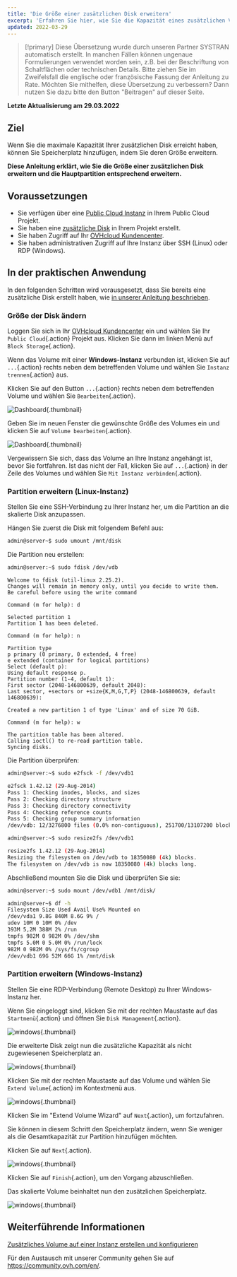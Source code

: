 ```yaml
---
title: 'Die Größe einer zusätzlichen Disk erweitern'
excerpt: 'Erfahren Sie hier, wie Sie die Kapazität eines zusätzlichen Volumes vergrößern und die Hauptpartition anpassen'
updated: 2022-03-29
---
```


> [!primary]
> Diese Übersetzung wurde durch unseren Partner SYSTRAN automatisch erstellt. In manchen Fällen können ungenaue Formulierungen verwendet worden sein, z.B. bei der Beschriftung von Schaltflächen oder technischen Details. Bitte ziehen Sie im Zweifelsfall die englische oder französische Fassung der Anleitung zu Rate. Möchten Sie mithelfen, diese Übersetzung zu verbessern? Dann nutzen Sie dazu bitte den Button "Beitragen" auf dieser Seite.
>

**Letzte Aktualisierung am 29.03.2022**

## Ziel

Wenn Sie die maximale Kapazität Ihrer zusätzlichen Disk erreicht haben, können Sie Speicherplatz hinzufügen, indem Sie deren Größe erweitern. 

**Diese Anleitung erklärt, wie Sie die Größe einer zusätzlichen Disk erweitern und die Hauptpartition entsprechend erweitern.**

## Voraussetzungen

- Sie verfügen über eine [Public Cloud Instanz](https://www.ovhcloud.com/de/public-cloud) in Ihrem Public Cloud Projekt.
- Sie haben eine [zusätzliche Disk](/pages/platform/public-cloud/create_and_configure_an_additional_disk_on_an_instance) in Ihrem Projekt erstellt.
- Sie haben Zugriff auf Ihr [OVHcloud Kundencenter](https://www.ovh.com/auth/?action=gotomanager&from=https://www.ovh.de/&ovhSubsidiary=de).
- Sie haben administrativen Zugriff auf Ihre Instanz über SSH (Linux) oder RDP (Windows).

## In der praktischen Anwendung

In den folgenden Schritten wird vorausgesetzt, dass Sie bereits eine zusätzliche Disk erstellt haben, wie [in unserer Anleitung beschrieben](/pages/platform/public-cloud/create_and_configure_an_additional_disk_on_an_instance).

### Größe der Disk ändern

Loggen Sie sich in Ihr [OVHcloud Kundencenter](https://www.ovh.com/auth/?action=gotomanager&from=https://www.ovh.de/&ovhSubsidiary=de) ein und wählen Sie Ihr `Public Cloud`{.action} Projekt aus. Klicken Sie dann im linken Menü auf `Block Storage`{.action}.

Wenn das Volume mit einer **Windows-Instanz** verbunden ist, klicken Sie auf `...`{.action} rechts neben dem betreffenden Volume und wählen Sie `Instanz trennen`{.action} aus.

Klicken Sie auf den Button `...`{.action} rechts neben dem betreffenden Volume und wählen Sie `Bearbeiten`{.action}.

![Dashboard](images/increase-disk-02.png){.thumbnail}

Geben Sie im neuen Fenster die gewünschte Größe des Volumes ein und klicken Sie auf `Volume bearbeiten`{.action}.

![Dashboard](images/increase-disk-03.png){.thumbnail}

Vergewissern Sie sich, dass das Volume an Ihre Instanz angehängt ist, bevor Sie fortfahren. Ist das nicht der Fall, klicken Sie auf `...`{.action} in der Zeile des Volumes und wählen Sie `Mit Instanz verbinden`{.action}.

### Partition erweitern (Linux-Instanz)

Stellen Sie eine SSH-Verbindung zu Ihrer Instanz her, um die Partition an die skalierte Disk anzupassen.

Hängen Sie zuerst die Disk mit folgendem Befehl aus:

```bash
admin@server~$ sudo umount /mnt/disk
```

Die Partition neu erstellen:

```bash
admin@server:~$ sudo fdisk /dev/vdb
```
```console
Welcome to fdisk (util-linux 2.25.2).
Changes will remain in memory only, until you decide to write them.
Be careful before using the write command
```
```console
Command (m for help): d

Selected partition 1
Partition 1 has been deleted.
```
```console
Command (m for help): n

Partition type
p primary (0 primary, 0 extended, 4 free)
e extended (container for logical partitions)
Select (default p):
Using default response p.
Partition number (1-4, default 1):
First sector (2048-146800639, default 2048):
Last sector, +sectors or +size{K,M,G,T,P} (2048-146800639, default 146800639):

Created a new partition 1 of type 'Linux' and of size 70 GiB.
```
```console
Command (m for help): w

The partition table has been altered.
Calling ioctl() to re-read partition table.
Syncing disks.
```

Die Partition überprüfen:

```bash
admin@server:~$ sudo e2fsck -f /dev/vdb1

e2fsck 1.42.12 (29-Aug-2014)
Pass 1: Checking inodes, blocks, and sizes
Pass 2: Checking directory structure
Pass 3: Checking directory connectivity
Pass 4: Checking reference counts
Pass 5: Checking group summary information
/dev/vdb: 12/3276800 files (0.0% non-contiguous), 251700/13107200 blocks
```

```bash
admin@server:~$ sudo resize2fs /dev/vdb1

resize2fs 1.42.12 (29-Aug-2014)
Resizing the filesystem on /dev/vdb to 18350080 (4k) blocks.
The filesystem on /dev/vdb is now 18350080 (4k) blocks long.
```

Abschließend mounten Sie die Disk und überprüfen Sie sie:

```bash
admin@server:~$ sudo mount /dev/vdb1 /mnt/disk/
```

```bash
admin@server~$ df -h
Filesystem Size Used Avail Use% Mounted on
/dev/vda1 9.8G 840M 8.6G 9% /
udev 10M 0 10M 0% /dev
393M 5,2M 388M 2% /run
tmpfs 982M 0 982M 0% /dev/shm
tmpfs 5.0M 0 5.0M 0% /run/lock
982M 0 982M 0% /sys/fs/cgroup
/dev/vdb1 69G 52M 66G 1% /mnt/disk
```

### Partition erweitern (Windows-Instanz)

Stellen Sie eine RDP-Verbindung (Remote Desktop) zu Ihrer Windows-Instanz her.

Wenn Sie eingeloggt sind, klicken Sie mit der rechten Maustaste auf das `Startmenü`{.action} und öffnen Sie `Disk Management`{.action}.

![windows](images/resize-win-01.png){.thumbnail}

Die erweiterte Disk zeigt nun die zusätzliche Kapazität als nicht zugewiesenen Speicherplatz an.

![windows](images/resize-win-02.png){.thumbnail}

Klicken Sie mit der rechten Maustaste auf das Volume und wählen Sie `Extend Volume`{.action} im Kontextmenü aus.

![windows](images/resize-win-03.png){.thumbnail}

Klicken Sie im "Extend Volume Wizard" auf `Next`{.action}, um fortzufahren.

Sie können in diesem Schritt den Speicherplatz ändern, wenn Sie weniger als die Gesamtkapazität zur Partition hinzufügen möchten.

Klicken Sie auf `Next`{.action}.

![windows](images/resize-win-04.png){.thumbnail}

Klicken Sie auf `Finish`{.action}, um den Vorgang abzuschließen.

Das skalierte Volume beinhaltet nun den zusätzlichen Speicherplatz.

![windows](images/resize-win-05.png){.thumbnail}

## Weiterführende Informationen

[Zusätzliches Volume auf einer Instanz erstellen und konfigurieren](/pages/platform/public-cloud/create_and_configure_an_additional_disk_on_an_instance)

Für den Austausch mit unserer Community gehen Sie auf <https://community.ovh.com/en/>.